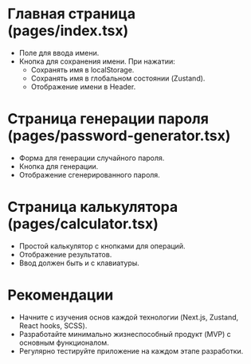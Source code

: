 # Главная страница (pages/index.tsx)

- Поле для ввода имени.
- Кнопка для сохранения имени. При нажатии:
  - Сохранять имя в localStorage.
  - Сохранять имя в глобальном состоянии (Zustand).
  - Отображение имени в Header.

# Страница генерации пароля (pages/password-generator.tsx)

- Форма для генерации случайного пароля.
- Кнопка для генерации.
- Отображение сгенерированного пароля.

# Страница калькулятора (pages/calculator.tsx)

- Простой калькулятор с кнопками для операций.
- Отображение результатов.
- Ввод должен быть и с клавиатуры.

# Рекомендации

- Начните с изучения основ каждой технологии (Next.js, Zustand, React hooks, SCSS).
- Разработайте минимально жизнеспособный продукт (MVP) с основным функционалом.
- Регулярно тестируйте приложение на каждом этапе разработки.
